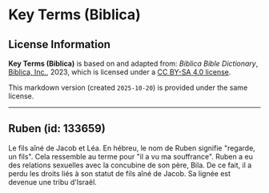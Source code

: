 # Key Terms (Biblica)

## License Information

**Key Terms (Biblica)** is based on and adapted from: _Biblica Bible Dictionary_, [Biblica, Inc.](https://www.biblica.com/), 2023, which is licensed under a [CC BY-SA 4.0 license](https://creativecommons.org/licenses/by-sa/4.0/legalcode.en).

This markdown version (created `2025-10-20`) is provided under the same license.



--------------------------------

## Ruben (id: 133659)

Le fils aîné de Jacob et Léa. En hébreu, le nom de Ruben signifie "regarde, un fils". Cela ressemble au terme pour "il a vu ma souffrance". Ruben a eu des relations sexuelles avec la concubine de son père, Bila. De ce fait, il a perdu les droits liés à son statut de fils aîné de Jacob. Sa lignée est devenue une tribu d'Israël.


